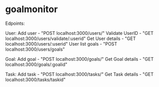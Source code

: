 # goalmonitor

Edpoints:

User:
Add user - "POST localhost:3000/users/"
Validate UserID - "GET localhost:3000/users/validate/:userid"
Get User details - "GET localhost:3000/users/:userid"
User list goals - "POST localhost:3000/users/goals"

Goal:
Add goal - "POST localhost:3000/goals/"
Get Goal details - "GET localhost:3000/goals/:goalid"

Task:
Add task - "POST localhost:3000/tasks/"
Get Task details - "GET localhost:3000/tasks/taskid"
